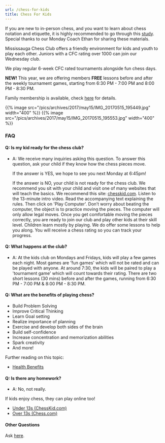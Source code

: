 ```yaml
---
url: /chess-for-kids
title: Chess For Kids
---
```


If you are new to in-person chess, and you want to learn about chess notation and etiquette, it is highly recommended to go through this [study](https://lichess.org/study/ZZv5Yg6D/EFVvusEf). Special thanks to our Monday Coach Ethan for sharing these materials.

Mississauga Chess Club offers a friendly environment for kids and youth to play each other.
Juniors with a CFC rating over 1000 can join our Wednesday club.

We play regular 6-week CFC rated tournaments alongside fun chess days.

**NEW!** This year, we are offering members **FREE** lessons before and after
the weekly tournament games, starting from 6:30 PM - 7:00 PM and 8:00 PM - 8:30 PM.


Family membership is available, check [here](/membership) for details.

{{% image src="/pics/archives/2017/may15/IMG_20170515_195449.jpg" width="400" %}}
{{% image src="/pics/archives/2017/may15/IMG_20170515_195553.jpg" width="400" %}}

### FAQ

#### Q: Is my kid ready for the chess club?
- A: We receive many inquiries asking this question.
  To answer this question, ask your child if they know how the chess pieces move.

  If the answer is YES, we hope to see you next Monday at 6:45pm!

  If the answer is NO, your child is not ready for the chess club.
  We recommend you sit with your child and visit one of many websites that will teach the basics.
  We recommend this site: [chesskid.com](https://chesskid.com).
  Listen to the 13-minute intro video. Read the accompanying text explaining the rules.
  Then click on 'Play Computer'. Don’t worry about beating the computer,
  the object is to practice moving the pieces. The computer will only allow legal moves.
  Once you get comfortable moving the pieces correctly, you are ready to join our club and play other kids at their skill level.
  Children learn mostly by playing. We do offer some lessons to help you along.
  You will receive a chess rating so you can track your progress.

#### Q: What happens at the club?
- A: At the kids club on Mondays and Fridays, kids will play a few games each night.
  Most games are 'fun games' which will not be rated and can be played with anyone.
  At around 7:30, the kids will be paired to play a 'tournament game' which will count towards their rating.
  There are two short lessons (30 mins) before and after the games, running
  from 6:30 PM - 7:00 PM & 8:00 PM - 8:30 PM.

#### Q: What are the benefits of playing chess?
- Build Problem Solving
- Improve Critical Thinking
- Learn Goal setting
- Realize importance of planning
- Exercise and develop both sides of the brain
- Build self-confidence
- Increase concentration and memorization abilities
- Spark creativity
- And more!

Further reading on this topic:
- [Health Benefits](http://www.healthfitnessrevolution.com/top-10-health-benefits-chess/)

#### Q: Is there any homework?
- A: No, not really.

If kids enjoy chess, they can play online too!
- [Under 13s (ChessKid.com)](https://chesskid.com)
- [Over 13s (Chess.com)](https://chess.com)

#### Other Questions
Ask [here](/contact/).

<!-- h2 class="content-subhead">Chess for Kids Archives</h2>
<a href="archives/2011/mccCFY2011.htm">2011</a>
<a href="archives/2012/mccCFY2012.htm">2012</a>
<a href="archives/2013/mccCFY2013.htm">2013</a>
<a href="archives/2014/mccCFY2014.htm">2014</a>
<a href="archives/2016/mccCFY2016.htm">2016</a>

<p>Visit <a href="mccArchive.htm">archives</a> for more details</p -->
